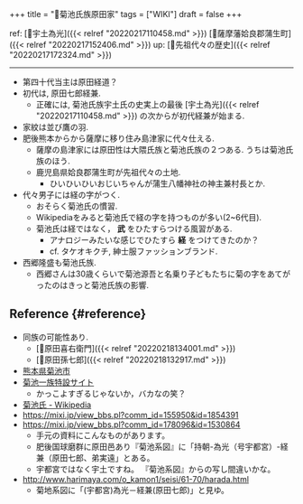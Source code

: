 +++
title = "📝菊池氏族原田家"
tags = ["WIKI"]
draft = false
+++

ref: [📝宇土為光]({{< relref "20220217110458.md" >}}) [📝薩摩藩姶良郡蒲生町]({{< relref "20220217152406.md" >}}) up: [📂先祖代々の歴史]({{< relref "20220217172324.md" >}})

---

-   第四十代当主は原田経道？
-   初代は, 原田七郎経兼.
    -   正確には, 菊池氏族宇土氏の史実上の最後 [宇土為光]({{< relref "20220217110458.md" >}}) の次からが初代経兼が始まる.
-   家紋は並び鷹の羽.
-   肥後熊本からから薩摩に移り住み島津家に代々仕える.
    -   薩摩の島津家には原田性は大隈氏族と菊池氏族の２つある. うちは菊池氏族のほう.
    -   鹿児島県姶良郡蒲生町が先祖代々の土地.
        -   ひいひいひいおじいちゃんが蒲生八幡神社の神主兼村長とか.
-   代々男子には経の字がつく.
    -   おそらく菊池氏の慣習.
    -   Wikipediaをみると菊池氏で経の字を持つものが多い(2~6代目).
    -   菊池氏は経ではなく， **武** をひたすらつける風習がある.
        -   アナロジーみたいな感じでひたすら **経** をつけてきたのか？
        -   cf. タケオキクチ, 紳士服ファッションブランド.
-   西郷隆盛も菊池氏族.
    -   西郷さんは30歳くらいで菊池源吾と名乗り子どもたちに菊の字をあてがったのはきっと菊池氏族の影響.


## Reference {#reference}

-   同族の可能性あり.
    -   [📝原田喜右衛門]({{< relref "20220218134001.md" >}})
    -   [📝原田孫七郎]({{< relref "20220218132917.md" >}})
-   [熊本県菊池市](https://www.city.kikuchi.lg.jp/)
-   [菊池一族特設サイト](https://www.city.kikuchi.lg.jp/ichizoku/)
    -   かっこよすぎるじゃないか，バカなの笑？
-   [菊池氏 - Wikipedia](https://ja.wikipedia.org/wiki/%E8%8F%8A%E6%B1%A0%E6%B0%8F)
-   <https://mixi.jp/view_bbs.pl?comm_id=155950&id=1854391>
-   <https://mixi.jp/view_bbs.pl?comm_id=178096&id=1530864>
    -   手元の資料にこんなものがあります。
    -   肥後国球磨群に原田邑あり『菊池系図』に「持朝-為光（号宇都宮）-経兼（原田七郎、弟実遠」とある。
    -   宇都宮ではなく宇土ですね。 『菊池系図』からの写し間違いかな。
-   <http://www.harimaya.com/o_kamon1/seisi/61-70/harada.html>
    -   菊地系図に「(宇都宮)為光－経兼(原田七郎)」と見ゆ。
